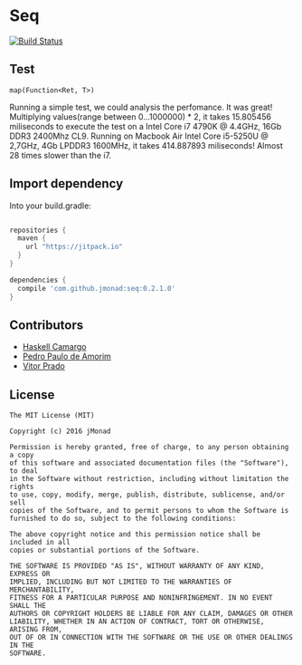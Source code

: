 # Seq

[![Build Status](https://travis-ci.org/jmonad/seq.svg?branch=master)](https://travis-ci.org/jmonad/seq)

Test
----

`map(Function<Ret, T>)`

Running a simple test, we could analysis the perfomance. It was great! Multiplying values(range between 0...1000000) * 2, it takes 15.805456 miliseconds to execute the test on a Intel Core i7 4790K @ 4.4GHz, 16Gb DDR3 2400Mhz CL9. Running on Macbook Air Intel Core i5-5250U @ 2,7GHz, 4Gb LPDDR3 1600MHz, it takes 414.887893 miliseconds! Almost 28 times slower than the i7.

Import dependency
--------------------------------

Into your build.gradle:

```groovy

repositories {
  maven {
    url "https://jitpack.io"
  }
}

dependencies {
  compile 'com.github.jmonad:seq:0.2.1.0'
}
```

Contributors
------------

* [Haskell Camargo][10]
* [Pedro Paulo de Amorim][11]
* [Vitor Prado][12]

License
-------

```
The MIT License (MIT)

Copyright (c) 2016 jMonad

Permission is hereby granted, free of charge, to any person obtaining a copy
of this software and associated documentation files (the "Software"), to deal
in the Software without restriction, including without limitation the rights
to use, copy, modify, merge, publish, distribute, sublicense, and/or sell
copies of the Software, and to permit persons to whom the Software is
furnished to do so, subject to the following conditions:

The above copyright notice and this permission notice shall be included in all
copies or substantial portions of the Software.

THE SOFTWARE IS PROVIDED "AS IS", WITHOUT WARRANTY OF ANY KIND, EXPRESS OR
IMPLIED, INCLUDING BUT NOT LIMITED TO THE WARRANTIES OF MERCHANTABILITY,
FITNESS FOR A PARTICULAR PURPOSE AND NONINFRINGEMENT. IN NO EVENT SHALL THE
AUTHORS OR COPYRIGHT HOLDERS BE LIABLE FOR ANY CLAIM, DAMAGES OR OTHER
LIABILITY, WHETHER IN AN ACTION OF CONTRACT, TORT OR OTHERWISE, ARISING FROM,
OUT OF OR IN CONNECTION WITH THE SOFTWARE OR THE USE OR OTHER DEALINGS IN THE
SOFTWARE.
```

[10]: https://github.com/haskellcamargo
[11]: https://github.com/ppamorim
[12]: https://github.com/vitorprado
